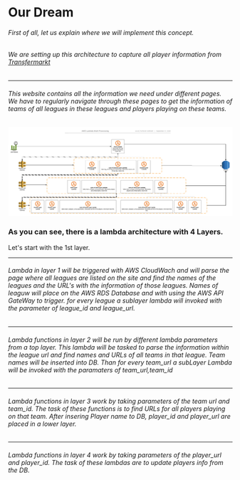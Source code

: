 # Our Dream
###### First of all, let us explain where we will implement this concept.
###### We are setting up this architecture to capture all player information from  [Transfermarkt](https://www.transfermarkt.com.tr/)
---
###### This website contains all the information we need under different pages. We have to regularly navigate through these pages to get the information of teams of all leagues in these leagues and players playing on these teams.

 ![architecture](https://raw.githubusercontent.com/UlucFVardar/AWS-Lamba-Multi-Processing/master/SS/AWS%20Lambda%20Multi%20%202.png)

### As you can see, there is a lambda architecture with 4 Layers.
Let's start with the 1st layer.

---
###### Lambda in layer 1 will be triggered with AWS CloudWach and will parse the page where all leagues are listed on the site and find the names of the leagues and the URL's with the information of those leagues. Names of leaguw will place on the AWS RDS Database and with using the AWS API GateWay to trigger. for every league a sublayer lambda will invoked with the parameter of *league_id and league_url.*
---
###### Lambda functions in layer 2 will be run by different lambda parameters from a top layer. This lambda will be tasked to parse the information within the league url and find names and URLs of all teams in that league. Team names will be inserted into DB. Than for every team_url a subLayer Lambda will be invoked with the paramaters of team_url,team_id
---
###### Lambda functions in layer 3 work by taking parameters of the team url and team_id. The task of these functions is to find URLs for all players playing on that team. After insering Player name to DB, player_id and player_url are placed in a lower layer.
---
###### Lambda functions in layer 4 work by taking parameters of the player_url and player_id. The task of these lambdas are to update players info from the DB.




